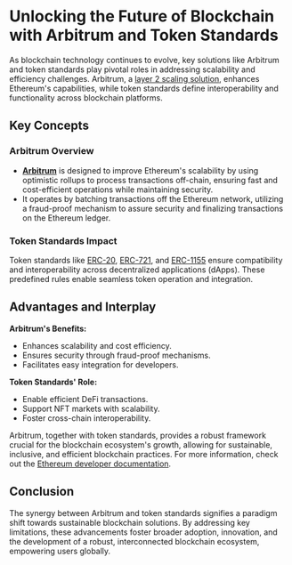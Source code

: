 # Unlocking the Future of Blockchain with Arbitrum and Token Standards

As blockchain technology continues to evolve, key solutions like Arbitrum and token standards play pivotal roles in addressing scalability and efficiency challenges. Arbitrum, a [layer 2 scaling solution](https://arbitrum.io/), enhances Ethereum's capabilities, while token standards define interoperability and functionality across blockchain platforms.

## Key Concepts

### Arbitrum Overview

- **[Arbitrum](https://offchainlabs.com/)** is designed to improve Ethereum's scalability by using optimistic rollups to process transactions off-chain, ensuring fast and cost-efficient operations while maintaining security.
- It operates by batching transactions off the Ethereum network, utilizing a fraud-proof mechanism to assure security and finalizing transactions on the Ethereum ledger.

### Token Standards Impact

Token standards like [ERC-20](https://ethereum.org/en/developers/docs/standards/tokens/erc-20/), [ERC-721](https://ethereum.org/en/developers/docs/standards/tokens/erc-721/), and [ERC-1155](https://ethereum.org/en/developers/docs/standards/tokens/erc-1155/) ensure compatibility and interoperability across decentralized applications (dApps). These predefined rules enable seamless token operation and integration.

## Advantages and Interplay

**Arbitrum's Benefits:**

- Enhances scalability and cost efficiency.
- Ensures security through fraud-proof mechanisms.
- Facilitates easy integration for developers.

**Token Standards' Role:**

- Enable efficient DeFi transactions.
- Support NFT markets with scalability.
- Foster cross-chain interoperability.

Arbitrum, together with token standards, provides a robust framework crucial for the blockchain ecosystem's growth, allowing for sustainable, inclusive, and efficient blockchain practices. For more information, check out the [Ethereum developer documentation](https://ethereum.org/en/developers/docs/).

## Conclusion

The synergy between Arbitrum and token standards signifies a paradigm shift towards sustainable blockchain solutions. By addressing key limitations, these advancements foster broader adoption, innovation, and the development of a robust, interconnected blockchain ecosystem, empowering users globally.